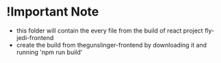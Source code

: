 # !Important Note

- this folder will contain the every file from the build of react project fly-jedi-frontend
- create the build from thegunslinger-frontend by downloading it and running 'npm run build'

